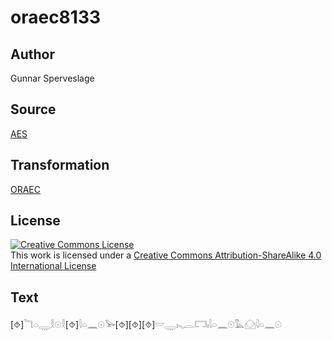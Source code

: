 # oraec8133

## Author

Gunnar Sperveslage

## Source

[AES](https://github.com/simondschweitzer/aes)

## Transformation

[ORAEC](https://oraec.github.io/)

## License

<a rel="license" href="http://creativecommons.org/licenses/by-sa/4.0/"><img alt="Creative Commons License" style="border-width:0" src="https://i.creativecommons.org/l/by-sa/4.0/88x31.png" /></a><br />This work is licensed under a <a rel="license" href="http://creativecommons.org/licenses/by-sa/4.0/">Creative Commons Attribution-ShareAlike 4.0 International License</a>

## Text

[⯑]𓆓𓏏𓇾𓎛𓇳𓎛[⯑]𓇋𓏏𓈖𓇳𓅨[⯑][⯑][⯑]𓎟𓇾𓏤𓈅𓐛𓉐𓏤𓇋𓏏𓈖𓇳𓅓𓈌𓇋𓏏𓈖𓇳<br>
